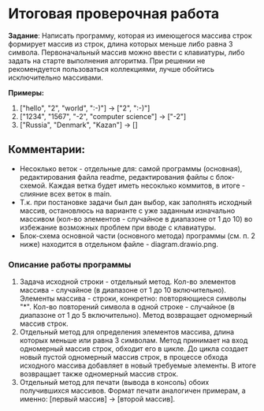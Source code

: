 # Итоговая проверочная работа

**Задание**: Написать программу, которая из имеющегося массива строк формирует массив из строк, длина которых меньше либо равна 3 символа. Первоначальный массив можно ввести с клавиатуры, либо задать на старте выполнения алгоритма. При решении не рекомендуется пользоваться коллекциями, лучше обойтись исключительно массивами.

**Примеры:**
1. ["hello", "2", "world", ":-)"] -> ["2", ":-)"]
2. ["1234", "1567", "-2", "computer science"] -> ["-2"]
3. ["Russia", "Denmark", "Kazan"] -> []

## Комментарии:

* Несоклько веток - отдельные для: самой программы (основная), редактирования файла readme, редактирования файлы с блок-схемой. Каждая ветка будет иметь несоклько коммитов, в итоге - слияние всех веток в main.
* Т.к. при постановке задачи был дан выбор, как заполнять исходный массив, остановлюсь на варианте с уже заданным изначально массивом (кол-во элементов - случайное в диапазоне от 1 до 10) во избежание возможных проблем при вводе с клавиатуры.
* Блок-схема основной части (основного метода) программы (см. п. 2 ниже) находится в отдельном файле - diagram.drawio.png.

### Описание работы программы
1. Задача исходной строки - отдельный метод. Кол-во элементов массива - случайное (в диапазоне от 1 до 10 включительно). Элементы массива - строки, конкретно: повторяющиеся символы "*". Кол-во повторений символа в одной строке - случайное (в диапазоне от 1 до 5 включительно). Метод возвращает одномерный массив строк.
2. Отдельный метод для определения элементов массива, длина которых меньше или равна 3 символам. Метод принимает на вход одномерный массив строк, обходит его в цикле. До цикла создает новый пустой одномерный массив строк, в процессе обхода исходного массива добавляет в новый требуемые элементы. В итоге возвращает также одномерный массив строк. 
3. Отдельный метод для печати (вывода в консоль) обоих получившихся массивов. Формат печати аналогичен примерам, а именно: [первый массив] -> [второй массив].
